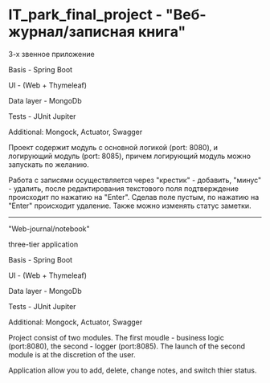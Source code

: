# IT_park_final_project - "Веб-журнал/записная книга"

3-х звенное приложение

Basis - Spring Boot

UI - (Web + Thymeleaf)

Data layer - MongoDb

Tests - JUnit Jupiter

Additional: Mongock, Actuator, Swagger

Проект содержит модуль с основной логикой (port: 8080), и логирующий модуль (port: 8085), причем логирующий модуль можно запускать по желанию. 

Работа с записями осуществляется через "крестик" - добавить, "минус" - удалить, после редактирования текстового поля подтверждение происходит по нажатию на "Enter". 
Сделав поле пустым, по нажатию на "Enter" происходит удаление. Также можно изменять статус заметки.

------------------------------------------------------------------------------------------------------------------------------------------------------------------------

"Web-journal/notebook"

three-tier application

Basis - Spring Boot

UI - (Web + Thymeleaf)

Data layer - MongoDb

Tests - JUnit Jupiter

Additional: Mongock, Actuator, Swagger

Project consist of two modules. The first moudle - business logic (port:8080), the second - logger (port:8085). The launch of the second module is at the discretion of the user.

Application allow you to add, delete, change notes, and switch thier status.
